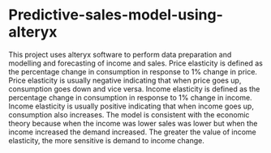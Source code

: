 # Predictive-sales-model-using-alteryx
This project uses alteryx software to perform data preparation and modelling and forecasting of income and sales.
Price elasticity is defined as the percentage change in consumption in response to 1% change in price. Price elasticity is usually negative indicating that when price goes up, consumption goes down and vice versa.
Income elasticity is defined as the percentage change in consumption in response to 1% change in income. Income elasticity is usually positive indicating that when income goes up, consumption also increases. The model is consistent with the economic theory because when the income was lower sales was lower  but when the income increased the  demand increased. The greater the value of income elasticity, the more sensitive is demand to income change.

